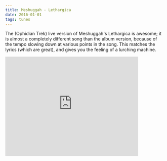 ```yaml
---
title: Meshuggah - Lethargica
date: 2016-01-01
tags: tunes
---
```


The (Ophidian Trek) live version of Meshuggah's Lethargica is awesome; it is
almost a completely different song than the album version, because of the tempo
slowing down at various points in the song. This matches the lyrics (which are
great), and gives you the feeling of a lurching machine.

<iframe width="420" height="315" src="https://www.youtube.com/embed/mKDQNRtiyJo" frameborder="0" allowfullscreen></iframe>
